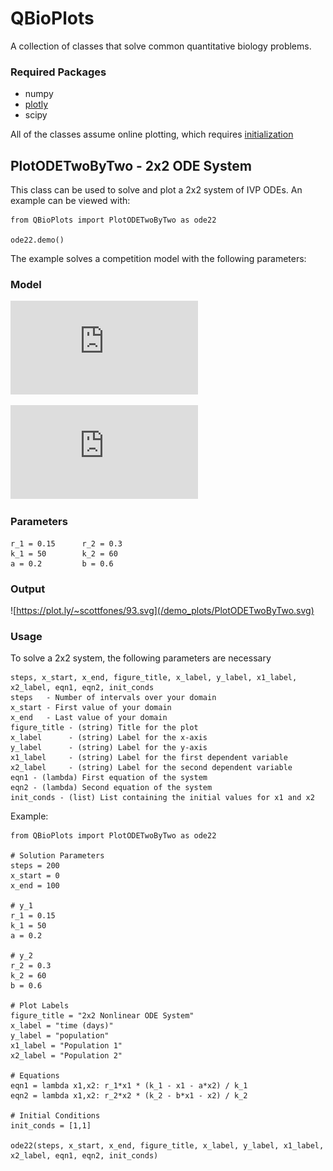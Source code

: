 # QBioPlots #

A collection of classes that solve common quantitative biology problems.

### Required Packages ###
* numpy
* [plotly](https://plot.ly/) 
* scipy

All of the classes assume online plotting, which requires [initialization](https://plot.ly/python/getting-started/)
## PlotODETwoByTwo - 2x2 ODE System

This class can be used to solve and plot a 2x2 system of IVP ODEs. An example can be viewed with:

```
from QBioPlots import PlotODETwoByTwo as ode22

ode22.demo()
```

The example solves a competition model with the following parameters:

### Model ###

![y_1 = r_1*x_1(k_1 - x_1 - a*x_2) / k_1](http://latex.codecogs.com/png.latex?%5Cdpi%7B150%7D%20%5Cfn_cm%20y_1%20%3D%20r_1x_1%5Cleft%20%28%20k_1%20-%20x_1%20-ax_2%20%5Cright%20%29/%20k_1)

![y_2 = r_2*x_2(k_2 - b*x_1 - x_2) / k_2](http://latex.codecogs.com/png.latex?%5Cdpi%7B150%7D%20%5Cfn_cm%20y_2%20%3D%20r_2x_2%5Cleft%20%28%20k_2%20-%20bx_1%20-%20x_2%20%5Cright%20%29%20/%20k_2)

### Parameters ###
```
r_1 = 0.15      r_2 = 0.3
k_1 = 50        k_2 = 60
a = 0.2         b = 0.6
```
### Output ###
![https://plot.ly/~scottfones/93.svg](/demo_plots/PlotODETwoByTwo.svg)

### Usage ###

To solve a 2x2 system, the following parameters are necessary
```
steps, x_start, x_end, figure_title, x_label, y_label, x1_label, x2_label, eqn1, eqn2, init_conds
steps   - Number of intervals over your domain
x_start - First value of your domain
x_end   - Last value of your domain
figure_title - (string) Title for the plot
x_label      - (string) Label for the x-axis
y_label      - (string) Label for the y-axis
x1_label     - (string) Label for the first dependent variable
x2_label     - (string) Label for the second dependent variable
eqn1 - (lambda) First equation of the system
eqn2 - (lambda) Second equation of the system
init_conds - (list) List containing the initial values for x1 and x2
```

Example:
```
from QBioPlots import PlotODETwoByTwo as ode22

# Solution Parameters
steps = 200
x_start = 0
x_end = 100

# y_1
r_1 = 0.15
k_1 = 50
a = 0.2

# y_2 
r_2 = 0.3
k_2 = 60
b = 0.6

# Plot Labels
figure_title = "2x2 Nonlinear ODE System"
x_label = "time (days)"
y_label = "population"
x1_label = "Population 1"
x2_label = "Population 2"

# Equations
eqn1 = lambda x1,x2: r_1*x1 * (k_1 - x1 - a*x2) / k_1
eqn2 = lambda x1,x2: r_2*x2 * (k_2 - b*x1 - x2) / k_2

# Initial Conditions
init_conds = [1,1]

ode22(steps, x_start, x_end, figure_title, x_label, y_label, x1_label, x2_label, eqn1, eqn2, init_conds)
```
